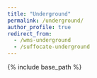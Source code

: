 ```yaml
---
title: "Underground"
permalink: /underground/
author_profile: true
redirect_from:
  - /wms-underground
  - /suffocate-underground
---
```


{% include base_path %}